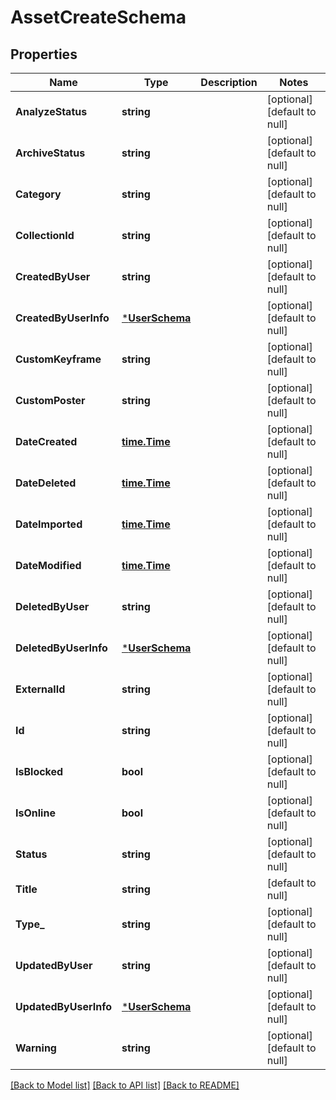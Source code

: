 # AssetCreateSchema

## Properties
Name | Type | Description | Notes
------------ | ------------- | ------------- | -------------
**AnalyzeStatus** | **string** |  | [optional] [default to null]
**ArchiveStatus** | **string** |  | [optional] [default to null]
**Category** | **string** |  | [optional] [default to null]
**CollectionId** | **string** |  | [optional] [default to null]
**CreatedByUser** | **string** |  | [optional] [default to null]
**CreatedByUserInfo** | [***UserSchema**](UserSchema.md) |  | [optional] [default to null]
**CustomKeyframe** | **string** |  | [optional] [default to null]
**CustomPoster** | **string** |  | [optional] [default to null]
**DateCreated** | [**time.Time**](time.Time.md) |  | [optional] [default to null]
**DateDeleted** | [**time.Time**](time.Time.md) |  | [optional] [default to null]
**DateImported** | [**time.Time**](time.Time.md) |  | [optional] [default to null]
**DateModified** | [**time.Time**](time.Time.md) |  | [optional] [default to null]
**DeletedByUser** | **string** |  | [optional] [default to null]
**DeletedByUserInfo** | [***UserSchema**](UserSchema.md) |  | [optional] [default to null]
**ExternalId** | **string** |  | [optional] [default to null]
**Id** | **string** |  | [optional] [default to null]
**IsBlocked** | **bool** |  | [optional] [default to null]
**IsOnline** | **bool** |  | [optional] [default to null]
**Status** | **string** |  | [optional] [default to null]
**Title** | **string** |  | [default to null]
**Type_** | **string** |  | [optional] [default to null]
**UpdatedByUser** | **string** |  | [optional] [default to null]
**UpdatedByUserInfo** | [***UserSchema**](UserSchema.md) |  | [optional] [default to null]
**Warning** | **string** |  | [optional] [default to null]

[[Back to Model list]](../README.md#documentation-for-models) [[Back to API list]](../README.md#documentation-for-api-endpoints) [[Back to README]](../README.md)


